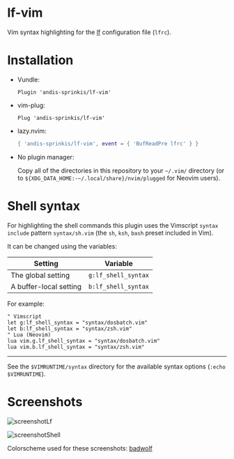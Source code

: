 # lf-vim

Vim syntax highlighting for the [lf](https://github.com/gokcehan/lf) configuration file (`lfrc`).

# Installation

- Vundle:

  ```vim
  Plugin 'andis-sprinkis/lf-vim'
  ```

- vim-plug:

  ```vim
  Plug 'andis-sprinkis/lf-vim'
  ```

- lazy.nvim:

  ```lua
  { 'andis-sprinkis/lf-vim', event = { 'BufReadPre lfrc' } }
  ```

- No plugin manager:

  Copy all of the directories in this repository to your `~/.vim/` directory (or to `${XDG_DATA_HOME:-~/.local/share}/nvim/plugged` for Neovim users).

# Shell syntax

For highlighting the shell commands this plugin uses the Vimscript `syntax include` pattern `syntax/sh.vim` (the `sh`,
`ksh`, `bash` preset included in Vim).

It can be changed using the variables:

| Setting                | Variable            |
| ---------------------- | ------------------- |
| The global setting     | `g:lf_shell_syntax` |
| A buffer-local setting | `b:lf_shell_syntax` |

For example:

```vim
" Vimscript
let g:lf_shell_syntax = "syntax/dosbatch.vim"
let b:lf_shell_syntax = "syntax/zsh.vim"
" Lua (Neovim)
lua vim.g.lf_shell_syntax = "syntax/dosbatch.vim"
lua vim.b.lf_shell_syntax = "syntax/zsh.vim"
```

---

See the `$VIMRUNTIME/syntax` directory for the available syntax options (`:echo $VIMRUNTIME`).

# Screenshots

![screenshotLf](https://i.imgur.com/jdQU7nB.png)

![screenshotShell](https://i.imgur.com/ReZoGj9.png)

Colorscheme used for these screenshots: [badwolf](https://github.com/sjl/badwolf "badwolf on github")
